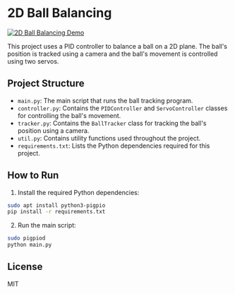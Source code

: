# 2D Ball Balancing

[![2D Ball Balancing Demo](http://img.youtube.com/vi/qAyBT8XbTig/0.jpg)](http://www.youtube.com/watch?v=qAyBT8XbTig "2D Ball Balancing Demo")

This project uses a PID controller to balance a ball on a 2D plane. The ball's position is tracked using a camera and the ball's movement is controlled using two servos.

## Project Structure

- `main.py`: The main script that runs the ball tracking program.
- `controller.py`: Contains the `PIDController` and `ServoController` classes for controlling the ball's movement.
- `tracker.py`: Contains the `BallTracker` class for tracking the ball's position using a camera.
- `util.py`: Contains utility functions used throughout the project.
- `requirements.txt`: Lists the Python dependencies required for this project.

## How to Run

1. Install the required Python dependencies:

```sh
sudo apt install python3-pigpio
pip install -r requirements.txt
```

2. Run the main script:

```sh
sudo pigpiod
python main.py
```

## License
MIT
